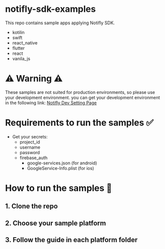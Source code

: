 # notifly-sdk-examples

This repo contains sample apps applying Notifly SDK.

- kotilin
- swift
- react_native
- flutter
- react
- vanila_js

# ⚠️ Warning ⚠️

These samples are not suited for production environments, so please use your development environment.
you can get your development environment in the following link: [Notifly Dev Setting Page](https://notifly.tech/console/settings?environment=0)

# Requirements to run the samples ✅

- Get your secrets:
  - project_id
  - username
  - password
  - firebase_auth
    - google-services.json (for android)
    - GoogleService-Info.plist (for ios)

# How to run the samples 🚀

## 1. Clone the repo

## 2. Choose your sample platform

## 3. Follow the guide in each platform folder
